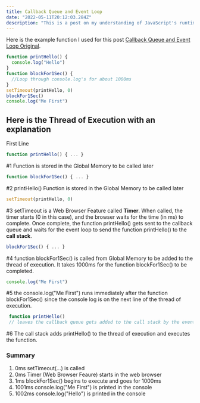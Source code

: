 ```yaml
---
title: Callback Queue and Event Loop
date: "2022-05-11T20:12:03.284Z"
description: "This is a post on my understanding of JavaScript's runtime model based on an event loop and the order of processing events, and executing queued sub-tasks."
---
```


Here is the example function I used for this post [Callback Queue and Event Loop Original](./2022-05-11_rshogan-dev.pdf).

```js
function printHello() {
  console.log("Hello")
}
function blockFor1Sec() {
  //Loop through console.log's for about 1000ms
}
setTimeout(printHello, 0)
blockFor1Sec()
console.log("Me First")
```

## Here is the **Thread of Execution** with an explanation

First Line

```js
function printHello() { ... }
```

#1 Function is stored in the Global Memory to be called later

```js
function blockFor1Sec() { ... }
```

#2 printHello() Function is stored in the Global Memory to be called later

```js
setTimeout(printHello, 0)
```

#3 setTimeout is a Web Browser Feature called **Timer**. When called, the timer starts (0 in this case), and the browser waits for the time (in ms) to complete. Once complete, the function printHello() gets sent to the callback queue and waits for the event loop to send the function printHello() to the **call stack**.

```js
blockFor1Sec() { ... }
```

#4 function blockFor1Sec() is called from Global Memory to be added to the thread of execution. It takes 1000ms for the function blockFor1Sec() to be completed.

```js
console.log("Me First")
```

#5 the console.log("Me First") runs immediately after the function blockFor1Sec() since the console log is on the next line of the thread of execution.

```js {1}
 function printHello()
 // leaves the callback queue gets added to the call stack by the event loop
```

#6 The call stack adds printHello() to the thread of execution and executes the function.

### Summary

1. 0ms setTimeout(...) is called
2. 0ms Timer (Web Browser Feaure) starts in the web browser
3. 1ms blockFor1Sec() begins to execute and goes for 1000ms
4. 1001ms console.log("Me First") is printed in the console
5. 1002ms console.log("Hello") is printed in the console
